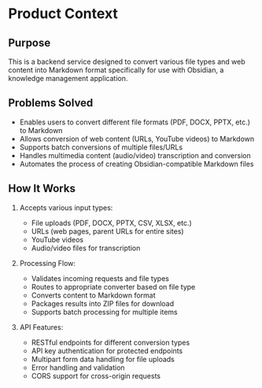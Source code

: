 # Product Context

## Purpose
This is a backend service designed to convert various file types and web content into Markdown format specifically for use with Obsidian, a knowledge management application.

## Problems Solved
- Enables users to convert different file formats (PDF, DOCX, PPTX, etc.) to Markdown
- Allows conversion of web content (URLs, YouTube videos) to Markdown
- Supports batch conversions of multiple files/URLs
- Handles multimedia content (audio/video) transcription and conversion
- Automates the process of creating Obsidian-compatible Markdown files

## How It Works
1. Accepts various input types:
   - File uploads (PDF, DOCX, PPTX, CSV, XLSX, etc.)
   - URLs (web pages, parent URLs for entire sites)
   - YouTube videos
   - Audio/video files for transcription

2. Processing Flow:
   - Validates incoming requests and file types
   - Routes to appropriate converter based on file type
   - Converts content to Markdown format
   - Packages results into ZIP files for download
   - Supports batch processing for multiple items

3. API Features:
   - RESTful endpoints for different conversion types
   - API key authentication for protected endpoints
   - Multipart form data handling for file uploads
   - Error handling and validation
   - CORS support for cross-origin requests

